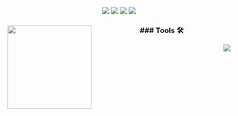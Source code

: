 <p align="center">
<img src="https://img.shields.io/badge/Age-36-brightgreen" />
  <img src="https://img.shields.io/badge/Focus-Full%20Stack-brightgreen" />
  <img src="https://img.shields.io/badge/Lives-BsAs%20Argentina-success" />
  <img src="https://img.shields.io/badge/Languages-Spanish%20%26%20English-brightgreen" />
</p>
<div align="center">
    <img height="190em" align="left" src="https://github-readme-stats-eight-theta.vercel.app/api/top-langs/?username=MicaelaEdith&layout=compact&langs_count=8&theme=algolia"/>
  <div align="right">
    <h3  align="center">### Tools 🛠️</h3>
    <img src="https://skillicons.dev/icons?i=html,css,js,bootstrap,react,cs,java,py,dotnet,spring,flask,maven,mysql,sqlite,unity,blender&perline=8"/>
  </div>
</div>

